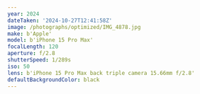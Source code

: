 ```yaml
---
year: 2024
dateTaken: '2024-10-27T12:41:58Z'
image: /photographs/optimized/IMG_4878.jpg
make: b'Apple'
model: b'iPhone 15 Pro Max'
focalLength: 120
aperture: f/2.8
shutterSpeed: 1/289s
iso: 50
lens: b'iPhone 15 Pro Max back triple camera 15.66mm f/2.8'
defaultBackgroundColor: black
---
```

